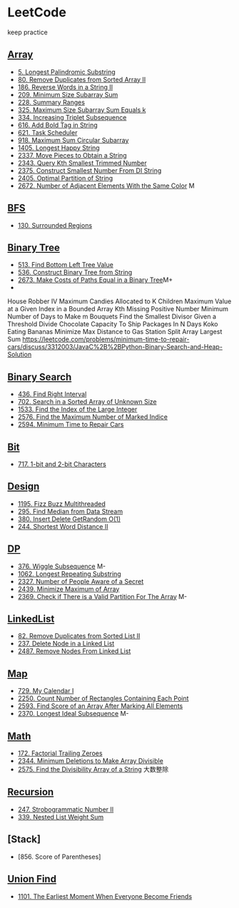 # LeetCode
keep practice 

## [Array](https://github.com/tigerwash/LeetCode/tree/master/src/Array)
* [5. Longest Palindromic Substring](https://github.com/tigerwash/LeetCode/blob/master/src/Array/5.%20Longest%20Palindromic%20Substring%20)
* [80. Remove Duplicates from Sorted Array II](https://github.com/tigerwash/LeetCode/blob/master/src/Array/Remove_Duplicates_from_Sorted_Array_II.java)
* [186. Reverse Words in a String II](https://github.com/tigerwash/LeetCode/blob/master/src/Array/Reverse_Words_in_a_String_II.java)
* [209. Minimum Size Subarray Sum](https://github.com/tigerwash/LeetCode/blob/master/src/Array/Minimum_Size_Subarray_Sum.java)
* [228. Summary Ranges](https://github.com/tigerwash/LeetCode/blob/master/src/Array/Summary_Ranges.java)
* [325. Maximum Size Subarray Sum Equals k](https://github.com/tigerwash/LeetCode/blob/master/src/Array/Maximum_Size_Subarray_Sum_Equals_k.java)
* [334. Increasing Triplet Subsequence](https://github.com/tigerwash/LeetCode/blob/master/src/Array/Increasing_Triplet_Subsequence.java)
* [616. Add Bold Tag in String](https://github.com/tigerwash/LeetCode/blob/master/src/Array/Add_Bold_Tag_in_String.java)
* [621. Task Scheduler](https://github.com/tigerwash/LeetCode/blob/master/src/Array/Task_schedule.java)
* [918. Maximum Sum Circular Subarray](https://github.com/tigerwash/LeetCode/blob/master/src/Array/Maximum_Sum_Circular_Subarray.java)
* [1405. Longest Happy String](https://github.com/tigerwash/LeetCode/blob/master/src/Array/Longest_Happy_String.java)
* [2337. Move Pieces to Obtain a String](https://github.com/tigerwash/LeetCode/blob/master/src/Array/Move_Pieces_to_Obtain_a_String.java)
* [2343. Query Kth Smallest Trimmed Number](https://github.com/tigerwash/LeetCode/blob/master/src/Array/Query_Kth_Smallest_Trimmed_Number.java)
* [2375. Construct Smallest Number From DI String](https://github.com/tigerwash/LeetCode/blob/master/src/Array/Construct_Smallest_Number_From_DI_String.java)
* [2405. Optimal Partition of String](https://github.com/tigerwash/LeetCode/blob/master/src/Array/Optimal_Partition_of_String.java)
* [2672. Number of Adjacent Elements With the Same Color](https://github.com/tigerwash/LeetCode/blob/master/src/Array/Number_of_Adjacent_Elements_With_the_Same_Color.java) M 

## [ BFS ](https://github.com/tigerwash/LeetCode/tree/master/src/BFS)
* [130. Surrounded Regions](https://github.com/tigerwash/LeetCode/blob/master/src/BFS/Surrounded_Regions.java)

## [Binary Tree](https://github.com/tigerwash/LeetCode/tree/master/src/Binary_Tree)
* [513. Find Bottom Left Tree Value](https://github.com/tigerwash/LeetCode/blob/master/src/Binary_Tree/Find_Bottom_Left_Tree_Value.java)
* [536. Construct Binary Tree from String](https://github.com/tigerwash/LeetCode/blob/master/src/Binary_Tree/Construct_Binary_Tree_from_String.java)
* [2673. Make Costs of Paths Equal in a Binary Tree](https://github.com/tigerwash/LeetCode/blob/master/src/Binary_Tree/Make_Costs_of_Paths_Equal_in_a_Binary_Tree.java)M+
* 
House Robber IV
Maximum Candies Allocated to K Children
Maximum Value at a Given Index in a Bounded Array
Kth Missing Positive Number
Minimum Number of Days to Make m Bouquets
Find the Smallest Divisor Given a Threshold
Divide Chocolate
Capacity To Ship Packages In N Days
Koko Eating Bananas
Minimize Max Distance to Gas Station
Split Array Largest Sum
https://leetcode.com/problems/minimum-time-to-repair-cars/discuss/3312003/JavaC%2B%2BPython-Binary-Search-and-Heap-Solution


## [Binary Search](https://github.com/tigerwash/LeetCode/tree/master/src/Binary_Search)
* [436. Find Right Interval](https://github.com/tigerwash/LeetCode/blob/master/src/Binary_Search/Find_the_Maximum_Number_of_Marked_Indices.java)
* [702. Search in a Sorted Array of Unknown Size](https://github.com/tigerwash/LeetCode/blob/master/src/Binary_Search/Search_in_a_Sorted_Array_of_Unknown_Size.java)
* [1533. Find the Index of the Large Integer](https://github.com/tigerwash/LeetCode/blob/master/src/Binary_Search/Find_the_Index_of_the_Large_Integer.java)
* [2576. Find the Maximum Number of Marked Indice](https://github.com/tigerwash/LeetCode/blob/master/src/Binary_Search/Find_the_Maximum_Number_of_Marked_Indices.java)
* [2594. Minimum Time to Repair Cars](https://github.com/tigerwash/LeetCode/blob/master/src/Binary_Search/Minimum_Time_to_Repair_Cars.java)



## [Bit](https://github.com/tigerwash/LeetCode/tree/master/src/Bit)
* [717. 1-bit and 2-bit Characters](https://github.com/tigerwash/LeetCode/blob/master/src/Bit/one_bit_and_two_bit_Characters.java)

## [Design](https://github.com/tigerwash/LeetCode/tree/master/src/Design)
* [1195. Fizz Buzz Multithreaded](https://github.com/tigerwash/LeetCode/blob/master/src/Design/1955/Fizz_buzz_multithreaded/1195.%20Fizz%20Buzz%20Multithreaded%20)
* [295. Find Median from Data Stream](https://github.com/tigerwash/LeetCode/blob/master/src/Design/Find_Median_from_Data_Stream.java) 
* [380. Insert Delete GetRandom O(1)](https://github.com/tigerwash/LeetCode/blob/master/src/Design/Insert_Delete_GetRandom.java)
* [244. Shortest Word Distance II](https://github.com/tigerwash/LeetCode/blob/master/src/Design/Shortest_Word_Distance_II.java)

## [DP](https://github.com/tigerwash/LeetCode/tree/master/src/DP)
* [376. Wiggle Subsequence](https://github.com/tigerwash/LeetCode/blob/master/src/DP/Wiggle_Subsequence.java) M-
* [1062. Longest Repeating Substring](https://github.com/tigerwash/LeetCode/blob/master/src/DP/Longest_Repeating_Substring.java)
* [2327. Number of People Aware of a Secret](https://github.com/tigerwash/LeetCode/blob/master/src/DP/Number_of_People_Aware_of_a_Secret.java)
* [2439. Minimize Maximum of Array](https://github.com/tigerwash/LeetCode/blob/master/src/DP/Minimize_Maximum_of_Array.java)
* [2369. Check if There is a Valid Partition For The Array](https://github.com/tigerwash/LeetCode/blob/3865999d627e6232ad8a5c1c6b7ba26ec648b52d/src/DP/Check_if_There_is_a_Valid_Partition_For_The_Array.java) M-

## [LinkedList](https://github.com/tigerwash/LeetCode/tree/master/src/LinkedList)
* [82. Remove Duplicates from Sorted List II](https://github.com/tigerwash/LeetCode/blob/master/src/LinkedList/Remove_Duplicates_from_Sorted_List_II.java)
* [237. Delete Node in a Linked List](https://github.com/tigerwash/LeetCode/blob/master/src/LinkedList/Delete_Node_in_a_Linked_List.java)
* [2487. Remove Nodes From Linked List](https://github.com/tigerwash/LeetCode/blob/master/src/LinkedList/Remove_Nodes_From_Linked_List.java)

## [Map](https://github.com/tigerwash/LeetCode/tree/master/src/Map)
* [729. My Calendar I](https://github.com/tigerwash/LeetCode/blob/master/src/Map/My_Calendar_I.java)
* [2250. Count Number of Rectangles Containing Each Point](https://github.com/tigerwash/LeetCode/blob/master/src/Map/Count_Number_of_Rectangles_Containing_Each_Point.java)
* [2593. Find Score of an Array After Marking All Elements](https://github.com/tigerwash/LeetCode/blob/master/src/Map/Find_Score_of_an_Array_After_Marking_All_Elements.java)
* [2370. Longest Ideal Subsequence](https://github.com/tigerwash/LeetCode/blob/3865999d627e6232ad8a5c1c6b7ba26ec648b52d/src/Map/Longest_Ideal_Subsequence.java) M-

## [Math](https://github.com/tigerwash/LeetCode/tree/master/src/Math)
* [172. Factorial Trailing Zeroes](https://github.com/tigerwash/LeetCode/blob/master/src/Math/Factorial_Trailing_Zeroes.java)
* [2344. Minimum Deletions to Make Array Divisible](https://github.com/tigerwash/LeetCode/blob/master/src/Math/Minimum_Deletions_to_Make_Array_Divisible.java)
* [2575. Find the Divisibility Array of a String](https://github.com/tigerwash/LeetCode/blob/master/src/Math/Find_the_Divisibility_Array_of_a_String.java) 大数整除

## [Recursion](https://github.com/tigerwash/LeetCode/tree/master/src/Recursion)
* [247. Strobogrammatic Number II](https://github.com/tigerwash/LeetCode/blob/master/src/Recursion/Strobogrammatic_Number_II.java)
* [339. Nested List Weight Sum](https://github.com/tigerwash/LeetCode/blob/master/src/Recursion/Nested_List_Weight_Sum.java)

## [Stack]
* [856. Score of Parentheses] 


## [Union Find](https://github.com/tigerwash/LeetCode/tree/master/src/Union_Find)
* [1101. The Earliest Moment When Everyone Become Friends](https://github.com/tigerwash/LeetCode/blob/master/src/Union_Find/The_Earliest_Moment_When_Everyone_Become_Friends.java)